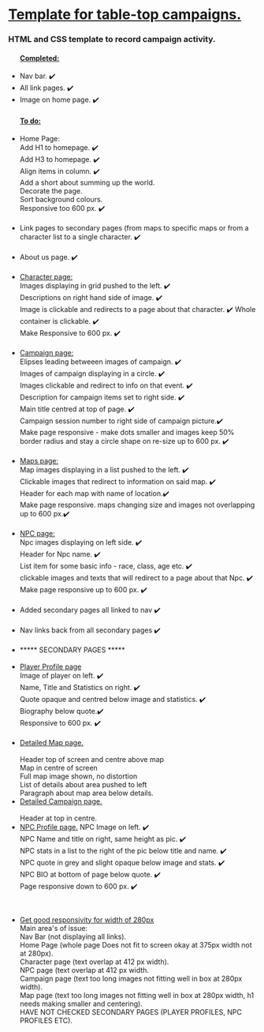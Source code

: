 <h1> <ins> Template for table-top campaigns. </ins> </h1>
<h3> HTML and CSS template to record campaign activity. </h3>

<ul>  
  <h4> <ins> Completed: </ins> </h4>
  <li> Nav bar. ✔️ </li>
  <li> All link pages. ✔️ </li>
  <li> Image on home page. ✔️ </li>
</ul>

<ul>
<h4> <ins> To do: </ins> </h4>
  <li> Home Page:<br> 
    Add H1 to homepage. ✔️ <br>
    Add H3 to homepage. ✔️ <br>
    Align items in column. ✔️ <br>
    Add a short about summing up the world. <br>
    Decorate the page. <br> 
    Sort background colours.<br>
    Responsive too 600 px. ✔️ 
  </li> <br>
  
  <li> Link pages to secondary pages (from maps to specific maps or from a character list to a single character. ✔️ </li> <br>
 
  <li> About us page. ✔️</li>  <br>
 
  <li><ins> Character page: </ins><br>
    Images displaying in grid pushed to the left. ✔️<br> 
    Descriptions on right hand side of image. ✔️ <br> 
    Image is clickable and redirects to a page about that character. ✔️
    Whole container is clickable. ✔️ <br> 
    Make Responsive to 600 px. ✔️</li> <br>
  
  <li> <ins>Campaign page: </ins> <br> 
    Elipses leading betweeen images of campaign. ✔️ <br> 
    Images of campaign displaying in a circle. ✔️ <br> 
    Images clickable and redirect to info on that event. ✔️ <br> 
    Description for campaign items set to right side. ✔️ <br>
    Main title centred at top of page. ✔️<br>
    Campaign session number to right side of campaign picture.✔️  <br>
    Make page responsive - make dots smaller and images keep 50% border radius and stay a circle shape on re-size up to 600 px. ✔️ </li> <br>
  
  <li><ins> Maps page: </ins> <br> 
    Map images displaying in a list pushed to the left. ✔️ <br> 
    Clickable images that redirect to information on said map. ✔️ <br> 
    Header for each map with name of location.✔️ <br>
    Make page responsive. maps changing size and images not overlapping up to 600 px.✔️
  </li>   <br>
  
  <li><ins>NPC page:</ins> <br> 
    Npc images displaying on left side. ✔️ <br> 
    Header for Npc name. ✔️ <br> 
    List item for some basic info - race, class, age etc. ✔️ <br>
    clickable images and texts that will redirect to a page about that Npc. ✔️ <br>
    Make page responsive up to 600 px. ✔️ </li><br>
    
<li> Added secondary pages all linked to nav ✔️ </li> <br> 
  
<li> Nav links back from all secondary pages ✔️ </li> <br>
  
 <li> ***** SECONDARY PAGES ***** </li> <br> 
  
<li> <ins>Player Profile page</ins> <br>
  Image of player on left. ✔️ <br> 
      Name, Title and Statistics on right. ✔️ <br> 
      Quote opaque and centred below image and statistics. ✔️<br> 
      Biography below quote.✔️ <br> 
      Responsive  to 600 px. ✔️</li> <br> 
      
  <li> <ins>Detailed Map page.</ins> </li> <br> 
   Header top of screen and centre above map <br>
  Map in centre of screen <br>
  Full map image shown, no distortion <br> 
  List of details about area pushed to left <br> 
  Paragraph about map area below details. 
  

  <li> <ins>Detailed Campaign page.</ins> <br> </li> <br> 
  Header at top in centre. 

  <li> <ins>NPC Profile page.</ins> 
   NPC Image on left. ✔️ <br> 
   NPC Name and title on right, same height as pic. ✔️ <br> 
    NPC stats in a list to the right of the pic below title and name. ✔️ <br> 
  NPC quote in grey and slight opaque below image and stats. ✔️ <br> 
    NPC BIO at bottom of page below quote. ✔️ <br> 
    Page responsive down to 600 px. ✔️
    
  <br> </li> 

  <li> <ins> Get good responsivity for width of 280px </ins> <br>
  Main area's of issue: <br>
    Nav Bar (not displaying all links). <br>
    Home Page (whole page Does not fit to screen okay at 375px width not at 280px). <br>
    Character page (text overlap at 412 px width). <br>
    NPC page (text overlap at 412 px width. <br>
    Campaign page (text too long images not fitting well in box at 280px width). <br>
    Map page (text too long images not fitting well in box at 280px width, h1 needs making smaller and centering). <br>
    HAVE NOT CHECKED SECONDARY PAGES (PLAYER PROFILES, NPC PROFILES ETC).
    
   
    
  </li>
</ul>
